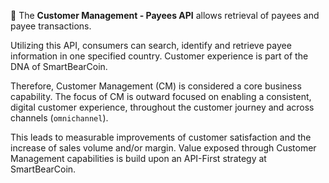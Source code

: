  👋 The **Customer Management - Payees API** allows retrieval of payees and payee transactions. 

Utilizing this API, consumers can search, identify and retrieve payee information in one specified country. Customer experience is part of the DNA of SmartBearCoin. 

Therefore, Customer Management (CM) is considered a core business capability. The focus of CM is outward focused on enabling a consistent, digital customer experience, throughout the customer journey and across channels (`omnichannel`). 

This leads to measurable improvements of customer satisfaction and the increase of sales volume and/or margin. Value exposed through Customer Management capabilities is build upon an API-First strategy at SmartBearCoin. 